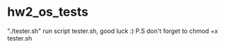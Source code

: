# hw2_os_tests

"./tester.sh"
run script tester.sh, good luck :)
P.S don't forget to chmod +x tester.sh
